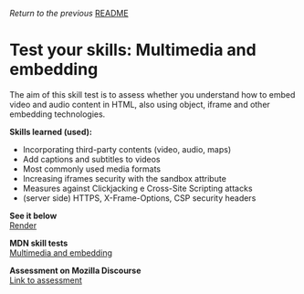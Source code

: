 <span><i>Return to the previous</i> <a href="https://github.com/alexandre-j-dev/MDN-Mozilla-Developer-Network-HTML/tree/HTML/Test%20your%20skills_%20Multimedia%20and%20embedding"> README</a></span>

<h1>Test your skills: Multimedia and embedding</h1>

<p> The aim of this skill test is to assess whether you understand how to embed video and audio content in HTML, also using object, iframe and other embedding technologies. </p>

<strong>Skills learned (used):</strong>
<ul>  
<li>Incorporating third-party contents (video, audio, maps)</li>
<li>Add captions and subtitles to videos</li>
<li>Most commonly used media formats</li>
<li>Increasing iframes security with the sandbox attribute</li>  
<li>Measures against Clickjacking e Cross-Site Scripting attacks</li>
<li>(server side) HTTPS, X-Frame-Options, CSP security headers</li> 
</ul>
  
 
<strong>See it below</strong><br>
<a href="https://htmlpreview.github.io/?https://github.com/alexandre-j-dev/MDN-Mozilla-Developer-Network-HTML/blob/HTML/Test%20your%20skills_%20Multimedia%20and%20embedding/index.html"> Render </a><br>

<strong>MDN skill tests</strong><br>
 <a href="https://developer.mozilla.org/en-US/docs/Learn/HTML/Multimedia_and_embedding/Video_and_audio_content/Test_your_skills:_Multimedia_and_embedding">  Multimedia and embedding </a><br>

<strong>Assessment on Mozilla Discourse</strong><br>
<a href="https://discourse.mozilla.org/t/assessment-wanted-for-html-multimedia-and-embedding-task/107048">Link to assessment </a>


